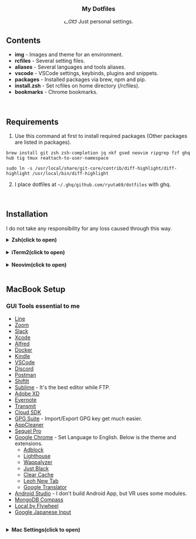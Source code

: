 <h3 align="center">My Dotfiles</h3>
<p align="center">ᓚᘏᗢ Just personal settings.</p>

## Contents

* **img**         - Images and theme for an environment.
* **rcfiles**     - Several setting files.
* **aliases**     - Several languages and tools aliases.
* **vscode**      - VSCode settings, keybinds, plugins and snippets.
* **packages**    - Installed packages via brew, npm and pip.
* **install.zsh** - Set rcfiles on home directory (/rcfiles).
* **bookmarks**   - Chrome bookmarks.

<br />

## Requirements

1. Use this command at first to install required packages (Other packages are listed in packages).

```
brew install git zsh zsh-completion jq nkf gsed neovim ripgrep fzf ghq hub tig tmux reattach-to-user-namespace

sudo ln -s /usr/local/share/git-core/contrib/diff-highlight/diff-highlight /usr/local/bin/diff-highlight
```

2. I place dotfiles at `~/.ghq/github.com/ryuta69/dotfiles` with ghq.

<br />

## Installation
I do not take any responsibility for any loss caused through this way.

<details><summary><b>Zsh(click to open)</b></summary>

1. `zsh`.
2. Type `0` at first selection.
3. `mkdir -p ~/.zsh/completion`
4. `git clone https://github.com/powerline/fonts.git --depth=1 && cd fonts` then `./install.sh` and `cd ../ && rm -rf fonts`.
5. Set the terminal font as "Noto Mono for Powerline".
6. `mv ~/.p10k.zsh ~/.zsh/powerlevel10k/`.
7. `git clone --depth=1 https://github.com/romkatv/powerlevel10k.git ~/powerlevel10k && echo 'source ~/powerlevel10k/powerlevel10k.zsh-theme' >>! ~/.zshrc`.
8. `curl -o ~/.zsh/completion/git-completion.bash https://raw.githubusercontent.com/git/git/master/contrib/completion/git-completion.bash && curl -o ~/.zsh/completion/_git https://raw.githubusercontent.com/git/git/master/contrib/completion/git-completion.zsh && curl -o ~/.zsh/completion/_docker https://raw.githubusercontent.com/docker/cli/master/contrib/completion/zsh/_docker && curl -fLo ~/.zsh/completion/_docker-compose https://raw.githubusercontent.com/docker/compose/master/contrib/completion/zsh/_docker-compose && git clone zsh-users/zsh-autosuggestions ~/.zsh/completion/ && git clone zsh-users/zsh-syntax-highlighting ~/.zsh/completion/ && git clone b4b4r07/enhancd ~/.zsh/completion/`.
9. Append `/usr/local/bin/zsh` into the end of `/etc/shells`.
10. `source ~/.zshrc` and set the p10k theme as you like.
11. `chsh -s zsh`.
12. Set VSCode setting `"terminal.integrated.shell.osx": "/usr/local/bin/zsh"`.

</details>

<br />

<details><summary><b>iTerm2(click to open)</b></summary>

1. Set VSCode setting `Terminal > External: Osx Exec` as iTerm.app.
2. `iTerm2 > Install shell integration`.
3. Download [this theme](https://github.com/hwyncho/ayu-iTerm) and apply `iTerm2 > Preferences > Profiles > Color`.
4. `iTerm2 > Preferences > Profiles > General > Working Directory` => `Reuse previous session's directory`.
5. `iTerm2 > Preferences > Profiles > Text > Cursor` => `Vertical bar`.
6. `iTerm2 > Preferences > Profiles > Text > Shell Integration` => off `Show mark indicators`.
7. `iTerm2 > Preferences > General > Selection` => check all.
8. `iTerm2 > Preferences > Terminal > Enable mouse reporting` => Off.
9. `iTerm2 > Advanced > Scroll wheel sends arrow keys when in alternate screen mode` => yes.
10. `iTerm2 > Appearance` > No Dim

</details>

<br />

<details><summary><b>Neovim(click to open)</b></summary>

1. `curl -fLo ~/.local/share/nvim/site/autoload/plug.vim --create-dirs https://raw.githubusercontent.com/junegunn/vim-plug/master/plug.vim`

</details>

<br />

## MacBook Setup

### GUI Tools essential to me

- [Line](https://apps.apple.com/jp/app/line/id539883307)
- [Zoom](https://zoom.us/download)
- [Slack](https://slack.com/intl/ja-jp/downloads/mac)
- [Xcode](https://apps.apple.com/jp/app/xcode/id497799835)
- [Alfred](https://www.alfredapp.com/)
- [Docker](https://hub.docker.com/editions/community/docker-ce-desktop-mac)
- [Kindle](https://www.amazon.co.jp/Amazon-com-Intl-Sales-Inc-Kindle/dp/B011UEIO4S)
- [VSCode](https://code.visualstudio.com/download)
- [Discord](https://discordapp.com/download)
- [Postman](https://www.getpostman.com/downloads/)
- [ShiftIt](http://macappstore.org/shiftit/)
- [Sublime](https://www.sublimetext.com/3) - It's the best editor while FTP.
- [Adobe XD](https://www.adobe.com/jp/products/xd.html)
- [Evernote](https://evernote.com/intl/jp/download)
- [Transmit](https://panic.com/jp/transmit/)
- [Cloud SDK](https://cloud.google.com/sdk/docs/quickstart-mac-os-x)
- [GPG Suite](https://gpgtools.org/) - Import/Export GPG key get much easier.
- [AppCleaner](https://appcleaner.softonic.jp/mac)
- [Sequel Pro](https://sequelpro.com/download)
- [Google Chrome](https://www.google.com/chrome/) - Set Language to English. Below is the theme and extensions.
  - [Adblock](https://chrome.google.com/webstore/detail/adblock-%E2%80%94-best-ad-blocker/gighmmpiobklfepjocnamgkkbiglidom)
  - [Lighthouse](https://chrome.google.com/webstore/detail/lighthouse/blipmdconlkpinefehnmjammfjpmpbjk)
  - [Wappalyzer](https://chrome.google.com/webstore/detail/wappalyzer/gppongmhjkpfnbhagpmjfkannfbllamg)
  - [Just Black](https://chrome.google.com/webstore/detail/just-black/aghfnjkcakhmadgdomlmlhhaocbkloab)
  - [Clear Cache](https://chrome.google.com/webstore/detail/clear-cache/cppjkneekbjaeellbfkmgnhonkkjfpdn)
  - [Leoh New Tab](https://chrome.google.com/webstore/detail/leoh-new-tab/ijhhakihjccpanbibbcceofpjnebokcb)
  - [Google Translator](https://chrome.google.com/webstore/detail/google-translate/aapbdbdomjkkjkaonfhkkikfgjllcleb)
- [Android Studio](https://developer.android.com/studio/install) - I don't build Android App, but VR uses some modules.
- [MongoDB Compass](https://docs.mongodb.com/compass/master/install/)
- [Local by Flywheel](https://localbyflywheel.com/)
- [Google Japanese Input](https://www.google.co.jp/ime/)


<br />

<details><summary><b>Mac Settings(click to open)</b></summary>

## System environment

### General
- Dark mode.
- Accent color is blue.
- Sidebar icon is small.
- Menu auto display is off.
- Scroll bar is always on.
- Clicking scroll bar behave jumping.
- Default browser is chrome.
- Ensure when closing document.
- Close window at exitting application.
- 10 last recent item.
- Not allow handoff.
- Dont use alias character.

### Desktop and Screensaver
- Never start screensaver.

### Dock
- Size is about 1/4 small.
- Off enscale.
- Bottom.
- Effect is Scale.
- Always open tab with document.
- Close with double click.
- Close window in application icon.
- Not animate running application.
- Not automate display dock.
- Show indicator with running application.
- Not showing last recent application used.

### Language and Region
- Set the English priority highest.
- Starting date is monday

### Display
#### Display
- Change resolution with expand.
- Don't automate justify fue.
- Never show mirroring option.
#### Night Shift
- Custom Schedule starting at 0:00 and finishing at 23:59.
- Set color as the warmest.

### Eco Energy
#### Battery
- Off display after 5 minutes.
- Sleep Harddisk at possible.
- Not darken display at battery mode.
- Show battery on menubar.
#### Adaptor
- Off display after 5 minutes.
- Not sleep at display off.
- Sleep Harddisk at possible.

### Keyboard
#### Keyboard
- Repeat is fastest.
- Recognition is fastest.
- Not adjusting light.
- Not turning light off.
- Don't show viewer.
- Don't function key as default.
- Modification key -> caps lock = control, function = Command.
#### User dictionary
- Not Capitalize initial character.
- Not period with 2 space.
#### Shortcut
- Turn off automize dock.
- Turn off input source next one.
- Turn off service -> text -> after open.
- Turn off spotlight -> finder.
- Full keyboard access -> textbox and list.
- Spotlight -> option + space.
#### Input source
- Delete google japanese input "kana" "zenkaku" "default".
- Don't switching input source by document.

### Trackpad
#### Point and Click
- Check on detect data.
- Check on click sub button.
- Check on click with tap.
- Click -> strongest.
- Speed -> fastest.
#### Scroll and Zoom
- All sets on.

### Sound
#### Sound effect
- Show volume in menubar.

### Share
- Set computer name.

### User group
- Set user name and icon.

### Time and Date
- Show date on menubar.
- Set Degital 24 format.
- Show Day and Date.

### Accessibility
- display -> reduce view contrast, reduce opacity, off mouse pointer shaker.

## Finder
### View
- Show status bar.

### Environment Setting
#### General
- Item in desktop -> none.
- New window -> ~/work.
- Folder opens as new tab.

### Sidebar
- Desktop
- Download
- Application
- ~/work

### Detail
- Show all filename extension.

## Desktop Display Option
- Icon size -> 36.
- Text size -> 12.

</details>
